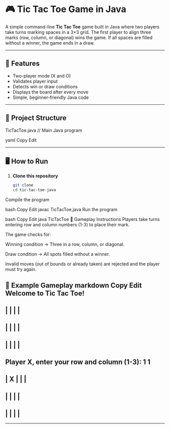 
# 🎮 Tic Tac Toe Game in Java

A simple command-line **Tic Tac Toe** game built in Java where two players take turns marking spaces in a 3×3 grid. The first player to align three marks (row, column, or diagonal) wins the game. If all spaces are filled without a winner, the game ends in a draw.

---

## 🚀 Features
- Two-player mode (X and O)
- Validates player input
- Detects win or draw conditions
- Displays the board after every move
- Simple, beginner-friendly Java code

---

## 📂 Project Structure
TicTacToe.java // Main Java program

yaml
Copy
Edit

---

## 🖥️ How to Run
1. **Clone this repository**  
   ```bash
   git clone 
   cd tic-tac-toe-java
Compile the program

bash
Copy
Edit
javac TicTacToe.java
Run the program

bash
Copy
Edit
java TicTacToe
🎯 Gameplay Instructions
Players take turns entering row and column numbers (1-3) to place their mark.

The game checks for:

Winning condition → Three in a row, column, or diagonal.

Draw condition → All spots filled without a winner.

Invalid moves (out of bounds or already taken) are rejected and the player must try again.

📝 Example Gameplay
markdown
Copy
Edit
Welcome to Tic Tac Toe!
-------------
|   |   |   | 
-------------
|   |   |   | 
-------------
|   |   |   | 
-------------
Player X, enter your row and column (1-3): 
1 1
-------------
| X |   |   | 
-------------
|   |   |   | 
-------------
|   |   |   | 
-------------


---








